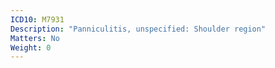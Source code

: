 ```yaml
---
ICD10: M7931
Description: "Panniculitis, unspecified: Shoulder region"
Matters: No
Weight: 0
---
```

